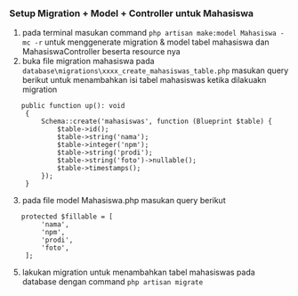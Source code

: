 ### Setup Migration + Model + Controller untuk Mahasiswa
1. pada terminal masukan command `php artisan make:model Mahasiswa -mc -r` untuk menggenerate migration & model tabel mahasiswa dan MahasiswaController beserta resource nya
2. buka file migration mahasiswa pada `database\migrations\xxxx_create_mahasiswas_table.php` masukan query berikut untuk menambahkan isi tabel mahasiswas ketika dilakuakn migration
```
   public function up(): void
    {
        Schema::create('mahasiswas', function (Blueprint $table) {
            $table->id();
            $table->string('nama');
            $table->integer('npm');
            $table->string('prodi');
            $table->string('foto')->nullable();
            $table->timestamps();
        });
    }
```
3. pada file model Mahasiswa.php masukan query berikut
```
   protected $fillable = [
        'nama',
        'npm',
        'prodi',
        'foto',
    ];
```
5. lakukan migration untuk menambahkan tabel mahasiswas pada database dengan command `php artisan migrate`
